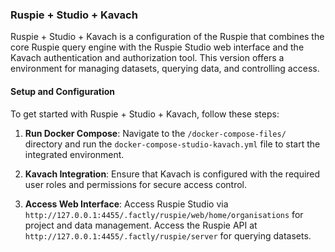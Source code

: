 ### Ruspie + Studio + Kavach

Ruspie + Studio + Kavach is a configuration of the Ruspie that combines the core Ruspie query engine with the Ruspie Studio web interface and the Kavach authentication and authorization tool. This version offers a environment for managing datasets, querying data, and controlling access.

#### Setup and Configuration

To get started with Ruspie + Studio + Kavach, follow these steps:

1. **Run Docker Compose**: Navigate to the `/docker-compose-files/` directory and run the `docker-compose-studio-kavach.yml` file to start the integrated environment.

2. **Kavach Integration**: Ensure that Kavach is configured with the required user roles and permissions for secure access control.

3. **Access Web Interface**: Access Ruspie Studio via `http://127.0.0.1:4455/.factly/ruspie/web/home/organisations` for project and data management. Access the Ruspie API at `http://127.0.0.1:4455/.factly/ruspie/server` for querying datasets.
